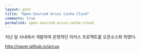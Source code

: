 ```yaml
---
layout: post
title: "Open-Sourced Arcus Cache Cloud"
comments: true
permalink: open-sourced-arcus-cache-cloud
---
```


지난 달 사내에서 개발하여 운영하던 아커스 프로젝트를 오픈소스화 하였다.

http://naver.github.io/arcus

